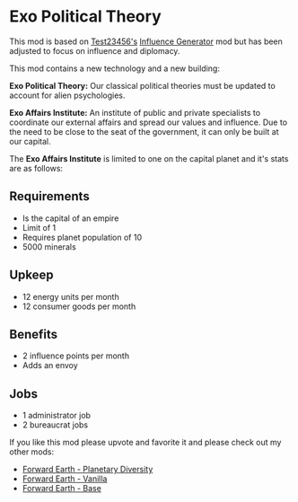 # Exo Political Theory

This mod is based on [Test23456's](https://steamcommunity.com/sharedfiles/filedetails/?id=848053326) [Influence Generator](https://steamcommunity.com/sharedfiles/filedetails/?id=848053326) mod but has been adjusted to focus on influence and diplomacy.

This mod contains a new technology and a new building:

**Exo Political Theory:** Our classical political theories must be updated to account for alien psychologies.

**Exo Affairs Institute:** An institute of public and private specialists to coordinate our external affairs and spread our values and influence.  Due to the need to be close to the seat of the government, it can only be built at our capital.

The **Exo Affairs Institute** is limited to one on the capital planet and it's stats are as follows:

## Requirements
- Is the capital of an empire
- Limit of 1
- Requires planet population of 10
- 5000 minerals

## Upkeep
- 12 energy units per month
- 12 consumer goods per month

## Benefits
- 2 influence points per month
- Adds an envoy

## Jobs
- 1 administrator job
- 2 bureaucrat jobs

If you like this mod please upvote and favorite it and please check out my other mods:

- [Forward Earth - Planetary Diversity](https://steamcommunity.com/sharedfiles/filedetails/?id=2112221417)
- [Forward Earth - Vanilla](https://steamcommunity.com/sharedfiles/filedetails/?id=2073000388)
- [Forward Earth - Base](https://steamcommunity.com/sharedfiles/filedetails/?id=2078567914)